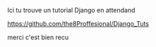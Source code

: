 Ici tu trouve un tutorial Django en attendand

https://github.com/the8Proffesional/Django_Tuts

merci c'est bien recu
